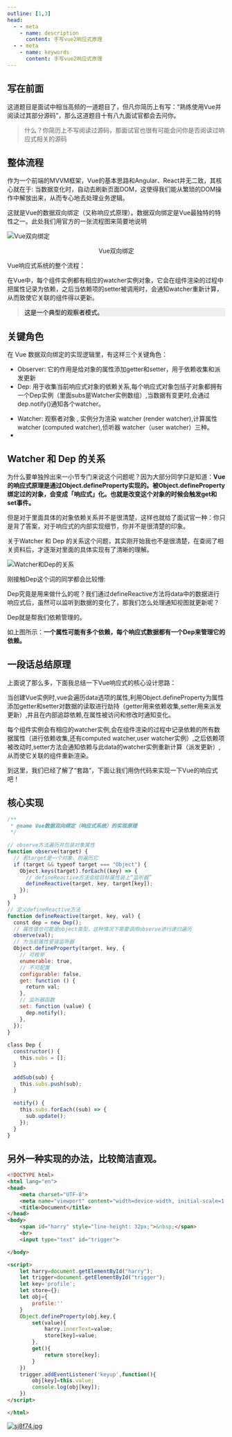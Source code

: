```yaml
---
outline: [1,3]
head:
  - - meta
    - name: description
      content: 手写vue2响应式原理
  - - meta
    - name: keywords
      content: 手写vue2响应式原理
---
```


## 写在前面

这道题目是面试中相当高频的一道题目了，但凡你简历上有写：“熟练使用Vue并阅读过其部分源码”，那么这道题目十有八九面试官都会去问你。

>什么？你简历上不写阅读过源码，那面试官也很有可能会问你是否阅读过响应式相关的源码

## 整体流程

作为一个前端的MVVM框架，Vue的基本思路和Angular、React并无二致，其核心就在于: 当数据变化时，自动去刷新页面DOM，这使得我们能从繁琐的DOM操作中解放出来，从而专心地去处理业务逻辑。

这就是Vue的数据双向绑定（又称响应式原理）。数据双向绑定是Vue最独特的特性之一。此处我们用官方的一张流程图来简要地说明

![Vue双向绑定](https://imgconvert.csdnimg.cn/aHR0cHM6Ly9tbWJpei5xcGljLmNuL21tYml6L0xOcldsNG41WElKTFRwTThNYXhGZW9EcVZVN0Q3cFM5UTFVN2ZhV09XbjZpYjRSVjNUVmljbUwyZFB2cnE1MzZpYmliYkZZY2lhYlZmc0d1WFoyV3RDcUxwMGcvNjQw?x-oss-process=image/format,png "Vue双向绑定")


<html>
<center>Vue双向绑定</center>
</html>


Vue响应式系统的整个流程：

在Vue中，每个组件实例都有相应的watcher实例对象，它会在组件渲染的过程中把属性记录为依赖，之后当依赖项的setter被调用时，会通知watcher重新计算，从而致使它关联的组件得以更新。

><html><p style="background:#eef0f0;color:black">这是一个典型的观察者模式。</p></html>


## 关键角色

在 Vue 数据双向绑定的实现逻辑里，有这样三个关键角色：

- Observer: 它的作用是给对象的属性添加getter和setter，用于依赖收集和派发更新
- Dep: 用于收集当前响应式对象的依赖关系,每个响应式对象包括子对象都拥有一个Dep实例（里面subs是Watcher实例数组）,当数据有变更时,会通过dep.notify()通知各个watcher。

+ Watcher: 观察者对象 , 实例分为渲染 watcher (render watcher),计算属性 watcher (computed watcher),侦听器 watcher（user watcher）三种。
+ 

## Watcher 和 Dep 的关系

为什么要单独拎出来一小节专门来说这个问题呢？因为大部分同学只是知道：**Vue的响应式原理是通过Object.defineProperty实现的。被Object.defineProperty绑定过的对象，会变成「响应式」化。也就是改变这个对象的时候会触发get和set事件。**

但是对于里面具体的对象依赖关系并不是很清楚，这样也就给了面试官一种：你只是背了答案，对于响应式的内部实现细节，你并不是很清楚的印象。

关于Watcher 和 Dep 的关系这个问题，其实刚开始我也不是很清楚，在查阅了相关资料后，才逐渐对里面的具体实现有了清晰的理解。

![Watcher和Dep的关系](https://imgconvert.csdnimg.cn/aHR0cHM6Ly9tbWJpei5xcGljLmNuL21tYml6X3BuZy9MTnJXbDRuNVhJSkxUcE04TWF4RmVvRHFWVTdEN3BTOXRpY1liVTNpYjVpYnNVSHdXSENZUFJ4MnlzTU5DNjkyOHdBZlJsMmlhQ3RpYndSNDBIRk5PY1VlM3JnLzY0MA?x-oss-process=image/format,png)

刚接触Dep这个词的同学都会比较懵:

Dep究竟是用来做什么的呢？我们通过defineReactive方法将data中的数据进行响应式后，虽然可以监听到数据的变化了，那我们怎么处理通知视图就更新呢？

Dep就是帮我们依赖管理的。

如上图所示：**一个属性可能有多个依赖，每个响应式数据都有一个Dep来管理它的依赖。**

## 一段话总结原理

上面说了那么多，下面我总结一下Vue响应式的核心设计思路：

当创建Vue实例时,vue会遍历data选项的属性,利用Object.defineProperty为属性添加getter和setter对数据的读取进行劫持（getter用来依赖收集,setter用来派发更新）,并且在内部追踪依赖,在属性被访问和修改时通知变化。

每个组件实例会有相应的watcher实例,会在组件渲染的过程中记录依赖的所有数据属性（进行依赖收集,还有computed watcher,user watcher实例）,之后依赖项被改动时,setter方法会通知依赖与此data的watcher实例重新计算（派发更新）,从而使它关联的组件重新渲染。

到这里，我们已经了解了“套路”，下面让我们用伪代码来实现一下Vue的响应式吧！

## 核心实现

``` javascript
/**
 * @name Vue数据双向绑定（响应式系统）的实现原理
 */
 
// observe方法遍历并包装对象属性
function observe(target) {
  // 若target是一个对象，则遍历它
  if (target && typeof target === "Object") {
    Object.keys(target).forEach((key) => {
      // defineReactive方法会给目标属性装上“监听器”
      defineReactive(target, key, target[key]);
    });
  }
}
// 定义defineReactive方法
function defineReactive(target, key, val) {
  const dep = new Dep();
  // 属性值也可能是object类型，这种情况下需要调用observe进行递归遍历
  observe(val);
  // 为当前属性安装监听器
  Object.defineProperty(target, key, {
    // 可枚举
    enumerable: true,
    // 不可配置
    configurable: false,
    get: function () {
      return val;
    },
    // 监听器函数
    set: function (value) {
      dep.notify();
    },
  });
}
 
class Dep {
  constructor() {
    this.subs = [];
  }
 
  addSub(sub) {
    this.subs.push(sub);
  }
 
  notify() {
    this.subs.forEach((sub) => {
      sub.update();
    });
  }
}
```

## 另外一种实现的办法，比较简洁直观。

```html
<!DOCTYPE html>
<html lang="en">
<head>
    <meta charset="UTF-8">
    <meta name="viewport" content="width=device-width, initial-scale=1.0">
    <title>Document</title>
</head>
<body>
    <span id="harry" style="line-height: 32px;">&nbsp;</span>
    <br>
    <input type="text" id="trigger">

</body>

<script>
    let harry=document.getElementById("harry");
    let trigger=document.getElementById("trigger");
    let key='profile';
    let store={};
    let obj={
        profile:''
    }
    Object.defineProperty(obj,key,{
        set(value){
            harry.innerText=value;
            store[key]=value;
        },
        get(){
            return store[key];    
        }
    })
    trigger.addEventListener('keyup',function(){
        obj[key]=this.value;
        console.log(obj[key]);
    })
</script>

</html>
```
[![sj8f74.jpg](https://s3.ax1x.com/2021/01/26/sj8f74.jpg)](https://imgchr.com/i/sj8f74)